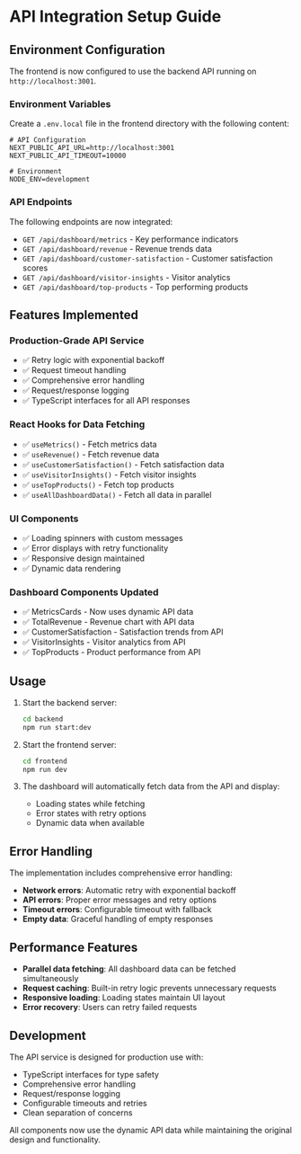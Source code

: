 # API Integration Setup Guide

## Environment Configuration

The frontend is now configured to use the backend API running on `http://localhost:3001`. 

### Environment Variables

Create a `.env.local` file in the frontend directory with the following content:

```env
# API Configuration
NEXT_PUBLIC_API_URL=http://localhost:3001
NEXT_PUBLIC_API_TIMEOUT=10000

# Environment
NODE_ENV=development
```

### API Endpoints

The following endpoints are now integrated:

- `GET /api/dashboard/metrics` - Key performance indicators
- `GET /api/dashboard/revenue` - Revenue trends data
- `GET /api/dashboard/customer-satisfaction` - Customer satisfaction scores
- `GET /api/dashboard/visitor-insights` - Visitor analytics
- `GET /api/dashboard/top-products` - Top performing products

## Features Implemented

### Production-Grade API Service
- ✅ Retry logic with exponential backoff
- ✅ Request timeout handling
- ✅ Comprehensive error handling
- ✅ Request/response logging
- ✅ TypeScript interfaces for all API responses

### React Hooks for Data Fetching
- ✅ `useMetrics()` - Fetch metrics data
- ✅ `useRevenue()` - Fetch revenue data
- ✅ `useCustomerSatisfaction()` - Fetch satisfaction data
- ✅ `useVisitorInsights()` - Fetch visitor insights
- ✅ `useTopProducts()` - Fetch top products
- ✅ `useAllDashboardData()` - Fetch all data in parallel

### UI Components
- ✅ Loading spinners with custom messages
- ✅ Error displays with retry functionality
- ✅ Responsive design maintained
- ✅ Dynamic data rendering

### Dashboard Components Updated
- ✅ MetricsCards - Now uses dynamic API data
- ✅ TotalRevenue - Revenue chart with API data
- ✅ CustomerSatisfaction - Satisfaction trends from API
- ✅ VisitorInsights - Visitor analytics from API
- ✅ TopProducts - Product performance from API

## Usage

1. Start the backend server:
   ```bash
   cd backend
   npm run start:dev
   ```

2. Start the frontend server:
   ```bash
   cd frontend
   npm run dev
   ```

3. The dashboard will automatically fetch data from the API and display:
   - Loading states while fetching
   - Error states with retry options
   - Dynamic data when available

## Error Handling

The implementation includes comprehensive error handling:

- **Network errors**: Automatic retry with exponential backoff
- **API errors**: Proper error messages and retry options
- **Timeout errors**: Configurable timeout with fallback
- **Empty data**: Graceful handling of empty responses

## Performance Features

- **Parallel data fetching**: All dashboard data can be fetched simultaneously
- **Request caching**: Built-in retry logic prevents unnecessary requests
- **Responsive loading**: Loading states maintain UI layout
- **Error recovery**: Users can retry failed requests

## Development

The API service is designed for production use with:

- TypeScript interfaces for type safety
- Comprehensive error handling
- Request/response logging
- Configurable timeouts and retries
- Clean separation of concerns

All components now use the dynamic API data while maintaining the original design and functionality.
